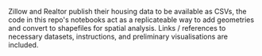 Zillow and Realtor publish their housing data to be available as CSVs, the code in this repo's notebooks act as a replicateable way to add geometries and convert to shapefiles for spatial analysis. Links / references to necessary datasets, instructions, and preliminary visualisations are included. 

